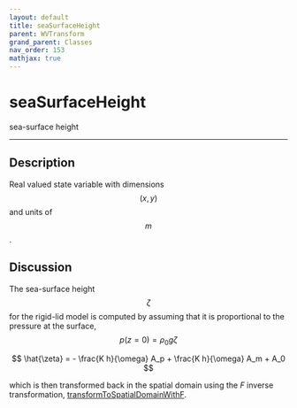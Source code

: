 ```yaml
---
layout: default
title: seaSurfaceHeight
parent: WVTransform
grand_parent: Classes
nav_order: 153
mathjax: true
---
```


#  seaSurfaceHeight

sea-surface height


---

## Description
Real valued state variable with dimensions $$(x,y)$$ and units of $$m$$.

## Discussion

The sea-surface height $$\zeta$$ for the rigid-lid model is computed by assuming that it is proportional to the pressure at the surface, $$p(z=0) = \rho_0 g \zeta$$ 

$$
\hat{\zeta} = - \frac{K h}{\omega} A_p + \frac{K h}{\omega} A_m + A_0 
$$

which is then transformed back in the spatial domain using the $F$ inverse transformation, [transformToSpatialDomainWithF](classes/wvtransform/transformtospatialdomainwithf.html).

